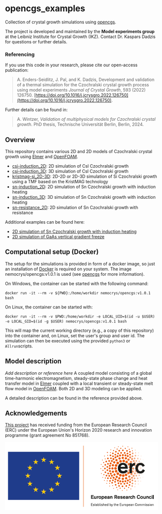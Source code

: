# opencgs_examples

Collection of crystal growth simulations using [opencgs](https://github.com/nemocrys/opencgs).

The project is developed and maintained by the **Model experiments group** at the Leibniz Institute for Crystal Growth (IKZ). Contact Dr. Kaspars Dadzis for questions or further details.

### Referencing
If you use this code in your research, please cite our open-access publication:

> A. Enders-Seidlitz, J. Pal, and K. Dadzis, Development and validation of a thermal simulation for the Czochralski crystal growth process using model experiments *Journal of Crystal Growth*,  593 (2022) 126750. [https://doi.org/10.1016/j.jcrysgro.2022.126750](https://doi.org/10.1016/j.jcrysgro.2022.126750).

Further details can be found in:

> A. Wintzer, *Validation of multiphysical models for Czochralski crystal growth*. PhD thesis, Technische Universität Berlin, Berlin, 2024.

## Overview
This repository contains various 2D and 2D models of Czochralski crystal growth using [Elmer](http://www.elmerfem.org/blog/) and [OpenFOAM](https://www.openfoam.com/).

- [csi-induction_2D](csi-induction_2D): 2D simulation of CsI Czochralski growth
- [csi-induction_3D](csi-induction_3D): 3D simulation of CsI Czochralski growth
- [kristmag-si_2D-3D](kristmag-si_2D-3D): 2D-2D or 2D-3D simulation of Si Czochralski growth using a TMF based on the KristMAG technology
- [sn-induction_2D](sn-induction_2D): 2D simulation of Sn Czochralski growth with induction heating
- [sn-induction_3D](sn-induction_3D): 3D simulation of Sn Czochralski growth with induction heating
- [sn-resistance_2D](sn-resistance_2D): 2D simulation of Sn Czochralski growth with resistance

Additional examples can be found here:
- [2D simulation of Sn Czochralski growth with induction heating](https://github.com/nemocrys/test-cz-induction)
- [2D simulation of GaAs vertical gradient freeze](https://github.com/nemocrys/vertical-gradient-freeze)

## Computational setup (Docker)

The setup for the simulations is provided in form of a docker image, so just an installation of [Docker](https://docs.docker.com/get-docker/) is required on your system. The image nemocrys/opencgs:v1.0.1 is used (see [opencgs](https://github.com/nemocrys/opencgs) for more information).

On Windows, the container can be started with the following command:
```
docker run -it --rm -v ${PWD}:/home/workdir nemocrys/opencgs:v1.0.1 bash
```
On Linux, the container can be started with:
```
docker run -it --rm -v $PWD:/home/workdir -e LOCAL_UID=$(id -u $USER) -e LOCAL_GID=$(id -g $USER) nemocrys/opencgs:v1.0.1 bash
```

This will map the current working directory (e.g., a copy of this repository) into the container and, on Linux, set the user's group and user id. The simulation can then be executed using the provided `python3` or `Allrun`scripts.

## Model description

*Add description or reference here*
A coupled model consisting of a global time-harmonic electromagnetism, steady-state phase change and heat transfer model in [Elmer](http://www.elmerfem.org/) coupled with a local transient or steady-state melt flow model in [OpenFOAM](https://www.openfoam.com/). Both 2D and 3D modeling can be applied.

A detailed description can be found in the reference provided above.

## Acknowledgements

[This project](https://nemocrys.github.io/) has received funding from the European Research Council (ERC) under the European Union's Horizon 2020 research and innovation programme (grant agreement No 851768).

<img src="https://github.com/nemocrys/test-cz-induction/blob/main/EU-ERC.png">
